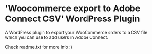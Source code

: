 'Woocommerce export to Adobe Connect CSV' WordPress Plugin
========================

A WordPress plugin to export your WooCommerce orders to a CSV file which you can use to add users in Adobe Connect.

Check readme.txt for more info :)